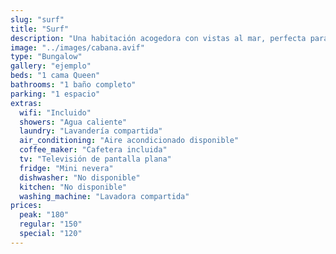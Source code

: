 ```yaml
---
slug: "surf"
title: "Surf"
description: "Una habitación acogedora con vistas al mar, perfecta para surfistas."
image: "../images/cabana.avif"
type: "Bungalow"
gallery: "ejemplo"
beds: "1 cama Queen"
bathrooms: "1 baño completo"
parking: "1 espacio"
extras:
  wifi: "Incluido"
  showers: "Agua caliente"
  laundry: "Lavandería compartida"
  air_conditioning: "Aire acondicionado disponible"
  coffee_maker: "Cafetera incluida"
  tv: "Televisión de pantalla plana"
  fridge: "Mini nevera"
  dishwasher: "No disponible"
  kitchen: "No disponible"
  washing_machine: "Lavadora compartida"
prices:
  peak: "180"
  regular: "150"
  special: "120"
---
```

